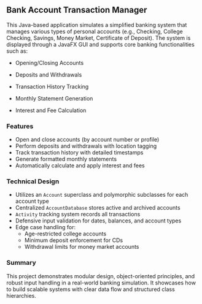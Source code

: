## Bank Account Transaction Manager

This Java-based application simulates a simplified banking system that manages various types of personal accounts (e.g., Checking, College Checking, Savings, Money Market, Certificate of Deposit). The system is displayed through a JavaFX GUI and supports core banking functionalities such as:

- Opening/Closing Accounts

- Deposits and Withdrawals

- Transaction History Tracking

- Monthly Statement Generation

- Interest and Fee Calculation

### Features

- Open and close accounts (by account number or profile)
- Perform deposits and withdrawals with location tagging
- Track transaction history with detailed timestamps
- Generate formatted monthly statements
- Automatically calculate and apply interest and fees

### Technical Design

- Utilizes an `Account` superclass and polymorphic subclasses for each account type
- Centralized `AccountDatabase` stores active and archived accounts
- `Activity` tracking system records all transactions
- Defensive input validation for dates, balances, and account types
- Edge case handling for:
  - Age-restricted college accounts
  - Minimum deposit enforcement for CDs
  - Withdrawal limits for money market accounts

### Summary

This project demonstrates modular design, object-oriented principles, and robust input handling in a real-world banking simulation. It showcases how to build scalable systems with clear data flow and structured class hierarchies.
